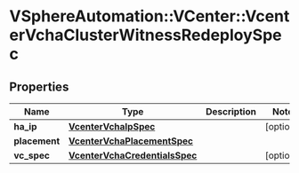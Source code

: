 # VSphereAutomation::VCenter::VcenterVchaClusterWitnessRedeploySpec

## Properties
Name | Type | Description | Notes
------------ | ------------- | ------------- | -------------
**ha_ip** | [**VcenterVchaIpSpec**](VcenterVchaIpSpec.md) |  | [optional] 
**placement** | [**VcenterVchaPlacementSpec**](VcenterVchaPlacementSpec.md) |  | 
**vc_spec** | [**VcenterVchaCredentialsSpec**](VcenterVchaCredentialsSpec.md) |  | [optional] 


